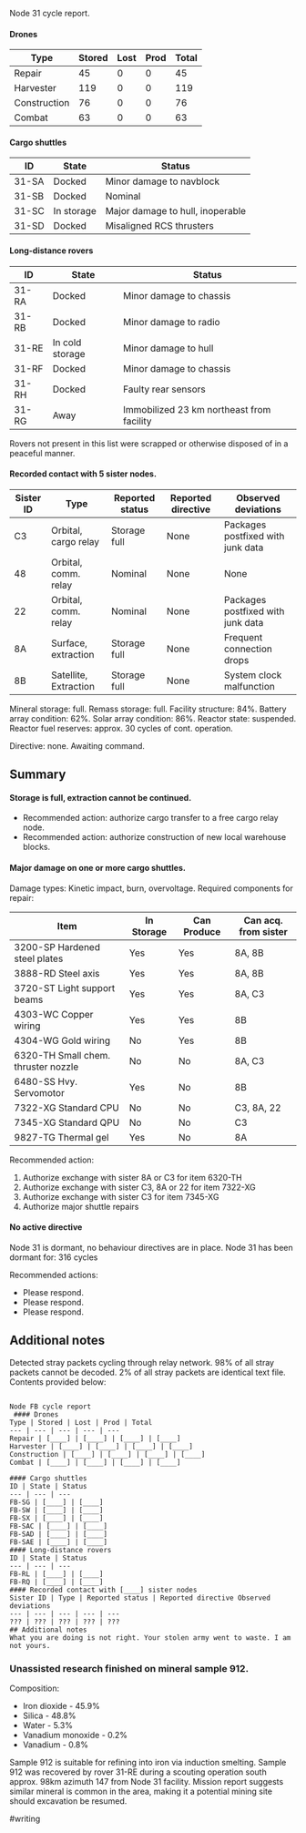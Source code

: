 Node 31 cycle report.

#### Drones

Type | Stored | Lost | Prod | Total
--- | --- | --- | --- | ---
Repair | 45 | 0 | 0 | 45
Harvester | 119 | 0 | 0 | 119
Construction | 76 | 0 | 0 | 76 
Combat | 63 | 0 |0 | 63

#### Cargo shuttles

ID | State | Status
--- | --- | ---
31-SA | Docked | Minor damage to navblock
31-SB | Docked | Nominal
31-SC | In storage | Major damage to hull, inoperable
31-SD | Docked | Misaligned RCS thrusters

#### Long-distance rovers

ID | State | Status
--- | --- | ---
31-RA | Docked | Minor damage to chassis
31-RB | Docked | Minor damage to radio
31-RE | In cold storage | Minor damage to hull
31-RF | Docked | Minor damage to chassis
31-RH | Docked | Faulty rear sensors
31-RG | Away | Immobilized 23 km northeast from facility

Rovers not present in this list were scrapped or otherwise disposed of in a peaceful manner.

#### Recorded contact with 5 sister nodes.

Sister ID | Type | Reported status | Reported directive | Observed deviations
--- | --- | --- | --- | ---
C3 | Orbital, cargo relay | Storage full | None | Packages postfixed with junk data
48 | Orbital, comm. relay | Nominal | None | None
22 | Orbital, comm. relay | Nominal | None | Packages postfixed with junk data
8A | Surface, extraction | Storage full | None | Frequent connection drops
8B | Satellite, Extraction | Storage full | None | System clock malfunction

Mineral storage: full.
Remass storage: full.
Facility structure: 84%.
Battery array condition: 62%.
Solar array condition: 86%.
Reactor state: suspended.
Reactor fuel reserves: approx. 30 cycles of cont. operation.

Directive: none. Awaiting command.

## Summary

#### Storage is full, extraction cannot be continued.

- Recommended action: authorize cargo transfer to a free cargo relay node.
- Recommended action: authorize construction of new local warehouse blocks.

#### Major damage on one or more cargo shuttles. 

Damage types: Kinetic impact, burn, overvoltage. Required components for repair:

Item | In Storage | Can Produce | Can acq. from sister
--- | --- | --- | ---
3200-SP Hardened steel plates | Yes | Yes | 8A, 8B
3888-RD Steel axis | Yes | Yes | 8A, 8B
3720-ST Light support beams | Yes | Yes | 8A, C3
4303-WC Copper wiring | Yes | Yes | 8B
4304-WG Gold wiring | No | Yes | 8B
6320-TH Small chem. thruster nozzle | No | No | 8A, C3
6480-SS Hvy. Servomotor | Yes | No | 8B
7322-XG Standard CPU | No | No | C3, 8A, 22
7345-XG Standard QPU | No | No | C3
9827-TG Thermal gel | Yes | No | 8A

Recommended action: 

1. Authorize exchange with sister 8A or C3 for item 6320-TH
2. Authorize exchange with sister C3, 8A or 22 for item 7322-XG
3. Authorize exchange with sister C3 for item 7345-XG
4. Authorize major shuttle repairs

#### No active directive

Node 31 is dormant, no behaviour directives are in place. Node 31 has been dormant for: 316 cycles

Recommended actions:

- Please respond.
- Please respond.
- Please respond.

## Additional notes

Detected stray packets cycling through relay network. 98% of all stray packets cannot be decoded. 2% of all stray packets are identical text file. Contents provided below:

```

Node FB cycle report
 #### Drones
Type | Stored | Lost | Prod | Total
--- | --- | --- | --- | ---
Repair | [____] | [____] | [____] | [____]
Harvester | [____] | [____] | [____] | [____]
Construction | [____] | [____] | [____] | [____] 
Combat | [____] | [____] | [____] | [____]

#### Cargo shuttles
ID | State | Status
--- | --- | ---
FB-SG | [____] | [____]
FB-SW | [____] | [____]
FB-SX | [____] | [____]
FB-SAC | [____] | [____]
FB-SAD | [____] | [____]
FB-SAE | [____] | [____]
#### Long-distance rovers
ID | State | Status
--- | --- | ---
FB-RL | [____] | [____]
FB-RQ | [____] | [____]
#### Recorded contact with [____] sister nodes
Sister ID | Type | Reported status | Reported directive Observed deviations
--- | --- | --- | --- | ---
??? | ??? | ??? | ??? | ???
## Additional notes
What you are doing is not right. Your stolen army went to waste. I am not yours.
```

### Unassisted research finished on mineral sample 912.

Composition:

- Iron dioxide - 45.9%
- Silica - 48.8%
- Water - 5.3%
- Vanadium monoxide - 0.2%
- Vanadium - 0.8%

Sample 912 is suitable for refining into iron via induction smelting. Sample 912 was recovered by rover 31-RE during a scouting operation south approx. 98km azimuth 147 from Node 31 facility. Mission report suggests similar mineral is common in the area, making it a potential mining site should excavation be resumed.

#writing 